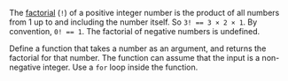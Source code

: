 The [factorial](https://en.wikipedia.org/wiki/Factorial) (`!`) of a positive integer number is the product of all numbers from 1 up to and including the number itself. So `3! == 3 × 2 × 1`. By convention, `0! == 1`. The factorial of negative numbers is undefined.

Define a function that takes a number as an argument, and returns the factorial for that number. The function can assume that the input is a non-negative integer. Use a `for` loop inside the function.
